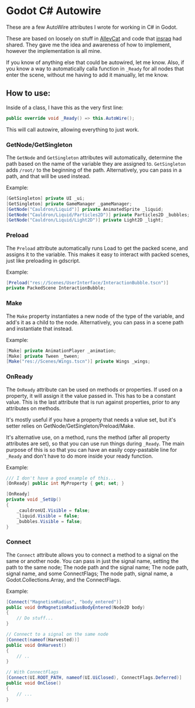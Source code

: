# Godot C# Autowire

These are a few AutoWire attributes I wrote for working in C# in Godot.

These are based on loosely on stuff in [AlleyCat] and code that [insraq] had shared.
They gave me the idea and awareness of how to implement, however the implementation
is all mine.

If you know of anything else that could be autowired, let me know. Also, if you
know a way to automatically calla function in `_Ready` for all nodes that enter
the scene, without me having to add it manually, let me know.

## How to use:

Inside of a class, I have this as the very first line:

```csharp
public override void _Ready() => this.AutoWire();
```

This will call autowire, allowing everything to just work.

### GetNode/GetSingleton

The `GetNode` and `GetSingleton` attributes will automatically, determine the path
based on the name of the variable they are assigned to. `GetSingleton` adds `/root/` to
the beginning of the path. Alternatively, you can pass in a path, and that will be used instead.

Example:

```csharp
[GetSingleton] private UI _ui;
[GetSingleton] private GameManager _gameManager;
[GetNode("Cauldron/Liquid")] private AnimatedSprite _liquid;
[GetNode("Cauldron/Liquid/Particles2D")] private Particles2D _bubbles;
[GetNode("Cauldron/Liquid/Light2D")] private Light2D _light;
```

### Preload

The `Preload` attribute automatically runs Load to get the packed scene, and assigns it
to the variable. This makes it easy to interact with packed scenes, just like preloading
in gdscript.

Example:

```csharp
[Preload("res://Scenes/UserInterface/InteractionBubble.tscn")]
private PackedScene InteractionBubble;
```

### Make

The `Make` property instantiates a new node of the type of the variable,
and add's it as a child to the node. Alternatively, you can pass in a scene path
and instantiate that instead.

Example:

```csharp
[Make] private AnimationPlayer _animation;
[Make] private Tween _tween;
[Make("res://Scenes/Wings.tscn")] private Wings _wings;
```

### OnReady

The `OnReady` attribute can be used on methods or properties. If used on
a property, it will assign it the value passed in. This has to be a constant value.
This is the last attribute that is run against properties, prior to any attributes
on methods.

It's mostly useful if you have a property that needs a value set, but it's setter
relies on GetNode/GetSingleton/Preload/Make.

It's alternative use, on a method, runs the method (after all property attributes
are set), so that you can use run things during `_Ready`. The main purpose of this
is so that you can have an easily copy-pastable line for `_Ready` and don't have
to do more inside your ready function.

Example:

```csharp
/// I don't have a good example of this...
[OnReady] public int MyProperty { get; set; }

[OnReady]
private void _SetUp()
{
    _cauldronUI.Visible = false;
    _liquid.Visible = false;
    _bubbles.Visible = false;
}
```

### Connect

The `Connect` attribute allows you to connect a method to a signal on the same
or another node. You can pass in just the signal name, setting the path to the same
node; The node path and the signal name; The node path, signal name, and some ConnectFlags;
The node path, signal name, a Godot.Collections.Array, and the ConnectFlags.

Example:

```csharp
[Connect("MagnetismRadius", "body_entered")]
public void OnMagnetismRadiusBodyEntered(Node2D body)
{
    // Do stuff...
}

// Connect to a signal on the same node
[Connect(nameof(Harvested))]
public void OnHarvest()
{
    // ..
}

// With ConnectFlags
[Connect(UI.ROOT_PATH, nameof(UI.UiClosed), ConnectFlags.Deferred)]
public void OnClose()
{
    // ...
}
```

[AlleyCat]: https://github.com/mysticfall/AlleyCat
[insraq]: https://github.com/insraq/shotcaller

